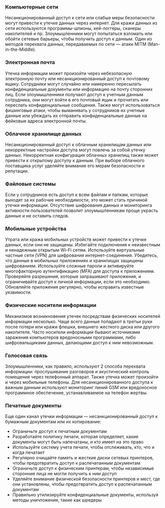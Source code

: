 ### Компьютерные сети

Несанкционированный доступ к сети или слабые меры безопасности могут привести к утечке данных через интернет. Для кражи данных из сети используются программы-шпионы, кей-логгеры, сканеры накопителей и пр. Злоумышленники могут попытаться взломать или обойти сетевые барьеры, чтобы получить доступ к данным. Один из методов перехвата данных, передаваемых по сети — атаки MITM (Man-in-the-Middle).

### Электронная почта

Утечка информации может произойти через небезопасную электронную почту или несанкционированный доступ к почтовому ящику. Сотрудники могут случайно или намеренно пересылать конфиденциальные документы или информацию на почту сторонних лиц. Если злоумышленники получают доступ к учетным данным сотрудника, они могут войти в его почтовый ящик и прочитать или переслать конфиденциальные сообщения. Также могут использоваться фишинговые атаки, чтобы выманивать у сотрудников их учетные данные или убеждать их отправить конфиденциальные данные на фейковые адреса электронной почты.

### Облачное хранилище данных

Несанкционированный доступ к облачным хранилищам данных или некорректные настройки доступа могут повлечь за собой утечку данных. Некорректная конфигурация облачных хранилищ также может привести к открытому доступу к данным. При выборе облачного поставщика услуг уделяйте внимание его мерам безопасности и репутации.

### Файловые системы

Если у сотрудников есть доступ к всем файлам и папкам, которые выходят за их рабочие необходимости, это может стать причиной утечки информации. Отсутствие шифрования данных и мониторинга активности пользователей позволит злоумышленникам проще украсть данные и не оставить следов.

### Мобильные устройства

Утрата или кража мобильных устройств может привести к утечке данных, если они не защищены. Избегайте подключения к неизвестным и ненадежным открытым Wi-Fi сетям. Используйте виртуальные частные сети (VPN) для шифрования интернет-соединения. Убедитесь, что данные в мобильных приложениях и хранилищах защищены шифрованием. Используйте сложные пароли и активируйте многофакторную аутентификацию (MFA) для доступа к приложениям. Проверяйте разрешения, которые запрашивают приложения, и ограничивайте доступ к личной информации, если это необходимо. Обновляйте приложения регулярно, чтобы исправить известные уязвимости.

### Физические носители информации

Механизмов возникновения утечек посредствам физических носителей информации несколько. Чаще всего данные попадают в третьи руки после потери или кражи флешки, внешнего жесткого диска или другого накопителя. Часто носители информации бывают источниками заражения компьютеров вредоносными программами, либо шифровальщиками данных, делающими доступ к ним невозможным.

### Голосовая связь

Злоумышленники, как правило, используют 2 способа перехвата информации: прослушивание разговоров и акустический контроль помещения через телефонный аппарат. Также утечка может произойти и через мобильные телефоны. Для несанкционированного доступа к важным данным используют мониторинг линий GSM или вредоносное программное обеспечение, устанавливаемое на телефон жертвы.

### Печатные документы

Еще один канал утечки информации — несанкционированный доступ к бумажным документам или их копирование:
- Ограничьте доступ к печатным документам
- Разработайте политику печати, которая определяет, какие документы могут быть напечатаны, и кто имеет на это право
- Используйте систему учета печати, чтобы отслеживать, кто, что и когда печатает
- Регулярно очищайте память и жесткие диски сетевых принтеров, чтобы предотвратить доступ к распечатанным документам
- Ограничьте доступ к физическим принтерам, чтобы независимые сторонние лица не могли получить к ним доступ
- Уделяйте внимание физической безопасности принтеров и мест, где они установлены, чтобы предотвратить доступ к распечатанным документам
- Правильно утилизируйте конфиденциальные документы, используя методы уничтожения, такие как шредеры
